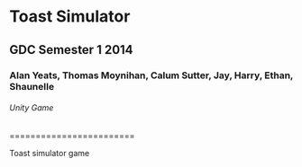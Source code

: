 Toast Simulator 
=============

GDC Semester 1 2014
--------------

### Alan Yeats, Thomas Moynihan, Calum Sutter, Jay, Harry, Ethan, Shaunelle




###### Unity Game


========================

Toast simulator game 